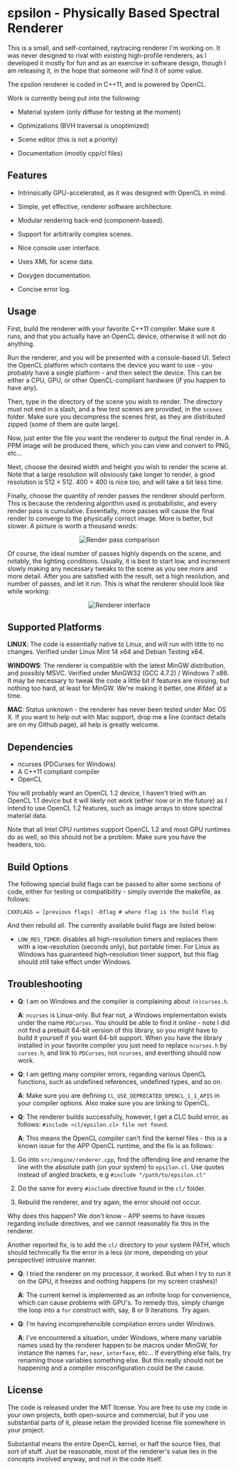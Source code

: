 εpsilon - Physically Based Spectral Renderer
============================================

This is a small, and self-contained, raytracing renderer I'm working on. It was
never designed to rival with existing high-profile renderers, as I developed it
mostly for fun and as an exercise in software design, though I am releasing it,
in the hope that someone will find it of some value.

The εpsilon renderer is coded in C++11, and is powered by OpenCL.

Work is currently being put into the following:

- Material system (only diffuse for testing at the moment)

- Optimizations (BVH traversal is unoptimized)

- Scene editor (this is not a priority)

- Documentation (mostly cpp/cl files)

Features
--------

- Intrinsically GPU-accelerated, as it was designed with OpenCL in mind.

- Simple, yet effective, renderer software architecture.

- Modular rendering back-end (component-based).

- Support for arbitrarily complex scenes.

- Nice console user interface.

- Uses XML for scene data.

- Doxygen documentation.

- Concise error log.

Usage
-----

First, build the renderer with your favorite C++11 compiler. Make sure it runs,
and that you actually have an OpenCL device, otherwise it will not do anything.

Run the renderer, and you will be presented with a console-based UI. Select the
OpenCL platform which contains the device you want to use - you probably have a
single platform - and then select the device. This can be either a CPU, GPU, or
other OpenCL-compliant hardware (if you happen to have any).

Then, type in the directory of the scene you wish to render. The directory must
not end in a slash, and a few test scenes are provided, in the `scenes` folder.
Make sure you decompress the scenes first, as they are distributed zipped (some
of them are quite large).

Now, just enter the file you want the renderer to output the final render in. A
PPM image will be produced there, which you can view and convert to PNG, etc...

Next, choose the desired width and height you wish to render the scene at. Note
that a large resolution will obviously take longer to render, a good resolution
is 512 × 512. 400 × 400 is nice too, and will take a bit less time.

Finally, choose the quantity of render passes the renderer should perform. This
is because the rendering algorithm used is probabilistic, and every render pass
is cumulative. Essentially, more passes will cause the final render to converge
to the physically correct image. More is better, but slower. A picture is worth
a thousand words:

<p align="center">
<img
src="https://raw.github.com/TomCrypto/epsilon/master/extra/pass.png"
alt="Render pass comparison"/>
</p>

Of course, the ideal number of passes highly depends on the scene, and notably,
the lighting conditions. Usually, it is best to start low, and increment slowly
making any necessary tweaks to the scene as you see more and more detail. After
you are satisfied with the result, set a high resolution, and number of passes,
and let it run. This is what the renderer should look like while working:

<p align="center">
<img
src="https://raw.github.com/TomCrypto/epsilon/master/extra/working.png"
alt="Renderer interface"/>
</p>

Supported Platforms
-------------------

__LINUX__: The code is essentially native to Linux, and will run with little to
           no changes. Verified under Linux Mint 14 x64 and Debian Testing x64.

__WINDOWS__: The renderer is compatible with the latest MinGW distribution, and
             possibly MSVC. Verified under MinGW32 (GCC 4.7.2) / Windows 7 x86.
             It may be necessary to tweak the code a little bit if features are
             missing, but nothing too hard, at least for MinGW. We're making it
             better, one #ifdef at a time.

__MAC__: Status unknown - the renderer has never been tested under Mac OS X. If
         you want to help out with Mac support, drop me a line (contact details
         are on my Github page), all help is greatly welcome.

Dependencies
------------

- ncurses (PDCurses for Windows)
- A C++11 compliant compiler
- OpenCL

You will probably want an OpenCL 1.2 device, I haven't tried with an OpenCL 1.1
device but it will likely not work (either now or in the future) as I intend to
use OpenCL 1.2 features, such as image arrays to store spectral material data.

Note that all Intel CPU runtimes support OpenCL 1.2 and most GPU runtimes do as
well, so this should not be a problem. Make sure you have the headers, too.

Build Options
-------------

The following special build flags can be passed to alter some sections of code,
either for testing or compatibility - simply override the makefile, as follows:

    CXXFLAGS = [previous flags] -Dflag # where flag is the build flag

And then rebuild all. The currently available build flags are listed below:

- `LOW_RES_TIMER`: disables all high-resolution timers and replaces them with a
                   low-resolution (seconds only), but portable timer. For Linux
                   as Windows has guaranteed high-resolution timer support, but
                   this flag should still take effect under Windows.

Troubleshooting
---------------

- **Q**: I am on Windows and the compiler is complaining about `(n)curses.h`.

  **A**: `ncurses` is Linux-only. But fear not, a Windows implementation exists
         under the name `PDCurses`. You should be able to find it online - note
         I did not find a prebuilt 64-bit version of this library, so you might
         have to build it yourself if you want 64-bit support.
         When you have the library installed in your favorite compiler you just
         need to replace `ncurses.h` by `curses.h`, and link to `PDCurses`, not
         `ncurses`, and everthing should now work.

- **Q**: I am getting many compiler errors, regarding various OpenCL functions,
         such as undefined references, undefined types, and so on.

  **A**: Make sure you are defining `CL_USE_DEPRECATED_OPENCL_1_1_APIS` in your
         compiler options. Also make sure you are linking to OpenCL.

- **Q**: The renderer builds successfully, however, I get a CLC build error, as
         follows: `#include <cl/epsilon.cl> file not found`.

  **A**: This means the OpenCL compiler can't find the kernel files - this is a
         known issue for the APP OpenCL runtime, and the fix is as follows:

1. Go into `src/engine/renderer.cpp`, find the offending line and rename
   the line with the absolute path (on your system) to `epsilon.cl`. Use
   quotes instead of angled brackets, e.g `#include "/path/to/epsilon.cl"`

2. Do the same for every `#include` directive found in the `cl/` folder.

3. Rebuild the renderer, and try again, the error should not occur.

Why does this happen? We don't know - APP seems to have issues regarding
include directives, and we cannot reasonably fix this in the renderer.

Another reported fix, is to add the `cl/` directory to your system PATH,
which should technically fix the error in a less (or more, depending on
your perspective) intrusive manner.

- **Q**: I tried the renderer on my processor, it worked. But when I try to run
         it on the GPU, it freezes and nothing happens (or my screen crashes)!

  **A**: The current kernel is implemented as an infinite loop for convenience,
         which can cause problems with GPU's. To remedy this, simply change the
         loop  into a `for` construct with, say, 8 or 9 iterations. Try again.

- **Q**: I'm having incomprehensible compilation errors under Windows.

  **A**: I've encountered a situation, under Windows, where many variable names
         used by the renderer happen to be macros under MinGW, for instance the
         names `far`, `near`, `interface`, etc... If everything else fails, try
         renaming those variables something else. But this really should not be
         happening and a compiler misconfiguration could be the cause.

License
-------

The code is released under the MIT license. You are free to use my code in your
own projects, both open-source and commercial, but if you use substantial parts
of it, please retain the provided license file somewhere in your project.

Substantial means the entire OpenCL kernel, or half the source files, that sort
of stuff. Just be reasonable, most of the renderer's value lies in the concepts
involved anyway, and not in the code itself.
